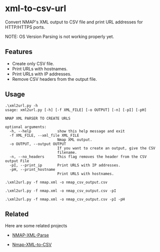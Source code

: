 
# xml-to-csv-url

Convert NMAP's XML output to CSV file and print URL addresses for HTTP/HTTPS ports.

NOTE:
OS Version Parsing is not working properly yet.


## Features

- Create only CSV file.
- Print URLs with hostnames.
- Print URLs with IP addresses.
- Remove CSV headers from the output file.


## Usage

```plaintext
.\xml2url.py -h
usage: xml2url.py [-h] [-f XML_FILE] [-o OUTPUT] [-n] [-pI] [-pH]

NMAP XML PARSER TO CREATE URLS

optional arguments:
  -h, --help            show this help message and exit
  -f XML_FILE, --xml_file XML_FILE
                        Nmap XML output.
  -o OUTPUT, --output OUTPUT
                        If you want to create an output, give the CSV
                        filename.
  -n, --no_headers      This flag removes the header from the CSV output File
  -pI, --print_ip       Print URLS with IP addresses.
  -pH, --print_hostname
                        Print URLS with hostnames.
```

```plaintext
.\xml2url.py -f nmap.xml -o nmap_csv_output.csv
```

```plaintext
.\xml2url.py -f nmap.xml -o nmap_csv_output.csv -pI
```

```plaintext
.\xml2url.py -f nmap.xml -o nmap_csv_output.csv -pI -pH
```

## Related

Here are some related projects

- [NMAP-XML-Parse](https://github.com/Cyb3r4rch3r/NMAP-XML-Parse)

- [Nmap-XML-to-CSV](https://github.com/NetsecExplained/Nmap-XML-to-CSV)





